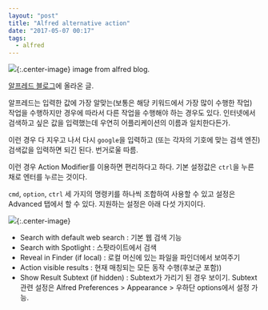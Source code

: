 ```yaml
---
layout: "post"
title: "Alfred alternative action"
date: "2017-05-07 00:17"
tags:
  - alfred
---
```

![](https://www.alfredapp.com/blog/tips-and-tricks/action-modifiers-quick-alternative-actions/github-default-search.png){:.center-image}
image from alfred blog.

[알프레드 블로그](https://www.alfredapp.com/blog/tips-and-tricks/action-modifiers-quick-alternative-actions/)에 올라온 글.

알프레드는 입력한 값에 가장 알맞는(보통은 해당 키워드에서 가장 많이 수행한 작업) 작업을 수행하지만 경우에 따라서 다른 작업을 수행해야 하는 경우도 있다. 인터넷에서 검색하고 싶은 값을 입력했는데 우연히 어플리케이션의 이름과 일치한다든가.

이런 경우 다 지우고 나서 다시 `google`을 입력하고 (또는 각자의 기호에 맞는 검색 엔진) 검색값을 입력하면 되긴 된다. 번거로울 따름.

이런 경우 Action Modifier를 이용하면 편리하다고 하다. 기본 설정값은 `ctrl`을 누른채로 엔터를 누르는 것이다.

`cmd`, `option`, `ctrl` 세 가지의 명령키를 하나씩 조합하여 사용할 수 있고 설정은 Advanced 탭에서 할 수 있다. 지원하는 설정은 아래 다섯 가지이다.

![](http://d.pr/i/5IfMA+){:.center-image}

- Search with default web search : 기본 웹 검색 기능
- Search with Spotlight : 스팟라이트에서 검색
- Reveal in Finder (if local) : 로컬 머신에 있는 파일을 파인더에서 보여주기
- Action visible results : 현재 매칭되는 모든 동작 수행(후보군 포함))
- Show Result Subtext (if hidden) : Subtext가 가리기 된 경우 보이기. Subtext 관련 설정은 Alfred Preferences > Appearance > 우하단 options에서 설정 가능.
